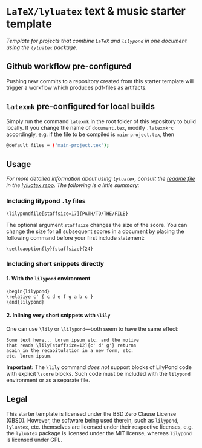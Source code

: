 # `LaTeX/lyluatex` **text & music** starter template


_Template for projects that combine `LaTeX` and `lilypond` in one document using the `lyluatex` package._

## Github workflow pre-configured

Pushing new commits to a repository created from this starter template will trigger a workflow which produces pdf-files as artifacts.

## `latexmk` pre-configured for local builds

Simply run the command `latexmk` in the root folder of this repository to build locally. If you change the name of `document.tex`, modify `.latexmkrc` accordingly, e.g. if the file to be compiled is `main-project.tex`, then

```bash
@default_files = ('main-project.tex');
```

## Usage

_For more detailed information about using `lyluatex`, consult the [readme file](https://github.com/jperon/lyluatex#usage) in the [lyluatex repo](https://github.com/jperon/lyluatex). The following is a little summary:_

### Including lilypond `.ly` files

```TeX
\lilypondfile[staffsize=17]{PATH/TO/THE/FILE}
```

The optional argument `staffsize` changes the size of the score.
You can change the size for all subsequent scores in a document by
placing the following command before your first include statement:

```TeX
\setluaoption{ly}{staffsize}{24}
```

### Including short snippets directly 

#### 1. With the `lilypond` environment


```TeX
\begin{lilypond}
\relative c' { c d e f g a b c }
\end{lilypond}
```

#### 2. Inlining very short snippets with `\lily`

One can use `\lily` or `\lilypond`&mdash;both seem to have the same effect:

```TeX
Some text here... Lorem ipsum etc. and the motive 
that reads \lily[staffsize=12]{c' d' g'} returns 
again in the recapitulation in a new form, etc. 
etc. lorem ipsum.
```

**Important:** The `\lily` command *does not* support blocks of LilyPond
code with explicit `\score` blocks.  Such code must be included with the
`lilypond` environment or as a separate file.

## Legal

This starter template is licensed under the BSD Zero Clause License (0BSD). However, the software being used therein, such as `lilypond`, `lyluatex`, etc. themselves are licensed under their respective licenses, e.g. the `lyluatex` package is licensed under the MIT license, whereas `lilypond` is licensed under GPL.